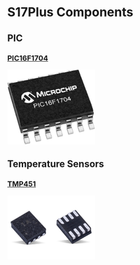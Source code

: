 # S17Plus Components

## PIC

### [PIC16F1704](../../../Assets/PIC16F1704.pdf)

<img src="../../../Assets/PIC16F1704.png" width="200px">

## Temperature Sensors

### [TMP451](../../../Assets/TMP451.pdf)

<img src="../../../Assets/TMP451.png" width="200px">
